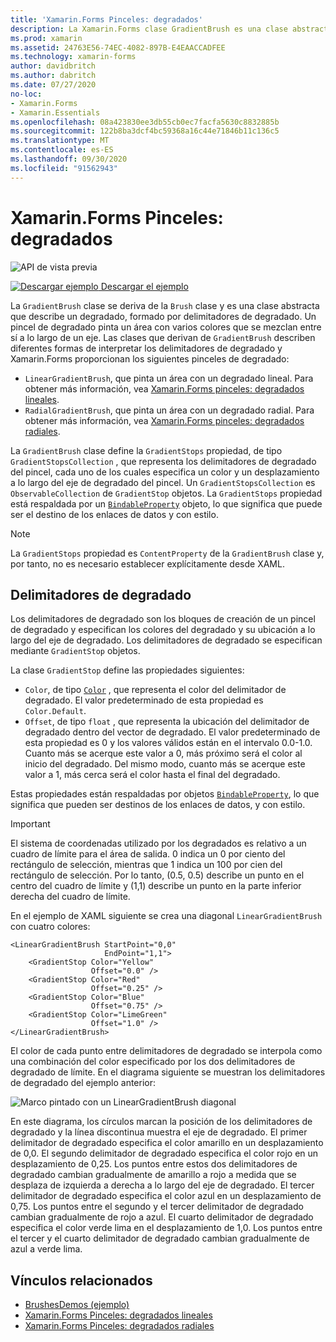 ```yaml
---
title: 'Xamarin.Forms Pinceles: degradados'
description: La Xamarin.Forms clase GradientBrush es una clase abstracta que describe un degradado, formado por delimitadores de degradado.
ms.prod: xamarin
ms.assetid: 24763E56-74EC-4082-897B-E4EAACCADFEE
ms.technology: xamarin-forms
author: davidbritch
ms.author: dabritch
ms.date: 07/27/2020
no-loc:
- Xamarin.Forms
- Xamarin.Essentials
ms.openlocfilehash: 08a423830ee3db55cb0ec7facfa5630c8832885b
ms.sourcegitcommit: 122b8ba3dcf4bc59368a16c44e71846b11c136c5
ms.translationtype: MT
ms.contentlocale: es-ES
ms.lasthandoff: 09/30/2020
ms.locfileid: "91562943"
---
```

# <a name="no-locxamarinforms-brushes-gradients"></a>Xamarin.Forms Pinceles: degradados

![API de vista previa](~/media/shared/preview.png "Esta API se encuentra en versión preliminar.")

[![Descargar ejemplo](~/media/shared/download.png) Descargar el ejemplo](https://docs.microsoft.com/samples/xamarin/xamarin-forms-samples/userinterface-brushdemos/)

La `GradientBrush` clase se deriva de la `Brush` clase y es una clase abstracta que describe un degradado, formado por delimitadores de degradado. Un pincel de degradado pinta un área con varios colores que se mezclan entre sí a lo largo de un eje. Las clases que derivan de `GradientBrush` describen diferentes formas de interpretar los delimitadores de degradado y Xamarin.Forms proporcionan los siguientes pinceles de degradado:

- `LinearGradientBrush`, que pinta un área con un degradado lineal. Para obtener más información, vea [ Xamarin.Forms pinceles: degradados lineales](lineargradient.md).
- `RadialGradientBrush`, que pinta un área con un degradado radial. Para obtener más información, vea [ Xamarin.Forms pinceles: degradados radiales](radialgradient.md).

La `GradientBrush` clase define la `GradientStops` propiedad, de tipo `GradientStopsCollection` , que representa los delimitadores de degradado del pincel, cada uno de los cuales especifica un color y un desplazamiento a lo largo del eje de degradado del pincel. Un `GradientStopsCollection` es `ObservableCollection` de `GradientStop` objetos. La `GradientStops` propiedad está respaldada por un [`BindableProperty`](xref:Xamarin.Forms.BindableProperty) objeto, lo que significa que puede ser el destino de los enlaces de datos y con estilo.

> [!NOTE]
> La `GradientStops` propiedad es `ContentProperty` de la `GradientBrush` clase y, por tanto, no es necesario establecer explícitamente desde XAML.

## <a name="gradient-stops"></a>Delimitadores de degradado

Los delimitadores de degradado son los bloques de creación de un pincel de degradado y especifican los colores del degradado y su ubicación a lo largo del eje de degradado. Los delimitadores de degradado se especifican mediante `GradientStop` objetos.

La clase `GradientStop` define las propiedades siguientes:

- `Color`, de tipo [`Color`](xref:Xamarin.Forms.Color) , que representa el color del delimitador de degradado. El valor predeterminado de esta propiedad es `Color.Default`.
- `Offset`, de tipo `float` , que representa la ubicación del delimitador de degradado dentro del vector de degradado. El valor predeterminado de esta propiedad es 0 y los valores válidos están en el intervalo 0.0-1.0. Cuanto más se acerque este valor a 0, más próximo será el color al inicio del degradado. Del mismo modo, cuanto más se acerque este valor a 1, más cerca será el color hasta el final del degradado.

Estas propiedades están respaldadas por objetos [`BindableProperty`](xref:Xamarin.Forms.BindableProperty), lo que significa que pueden ser destinos de los enlaces de datos, y con estilo.

> [!IMPORTANT]
> El sistema de coordenadas utilizado por los degradados es relativo a un cuadro de límite para el área de salida. 0 indica un 0 por ciento del rectángulo de selección, mientras que 1 indica un 100 por cien del rectángulo de selección. Por lo tanto, (0.5, 0.5) describe un punto en el centro del cuadro de límite y (1,1) describe un punto en la parte inferior derecha del cuadro de límite.

En el ejemplo de XAML siguiente se crea una diagonal `LinearGradientBrush` con cuatro colores:

```xaml
<LinearGradientBrush StartPoint="0,0"
                     EndPoint="1,1">
    <GradientStop Color="Yellow"
                  Offset="0.0" />
    <GradientStop Color="Red"
                  Offset="0.25" />
    <GradientStop Color="Blue"
                  Offset="0.75" />             
    <GradientStop Color="LimeGreen"
                  Offset="1.0" />
</LinearGradientBrush>                                                       
```

El color de cada punto entre delimitadores de degradado se interpola como una combinación del color especificado por los dos delimitadores de degradado de límite. En el diagrama siguiente se muestran los delimitadores de degradado del ejemplo anterior:

![Marco pintado con un LinearGradientBrush diagonal](gradient-images/gradient-stops.png)

En este diagrama, los círculos marcan la posición de los delimitadores de degradado y la línea discontinua muestra el eje de degradado. El primer delimitador de degradado especifica el color amarillo en un desplazamiento de 0,0. El segundo delimitador de degradado especifica el color rojo en un desplazamiento de 0,25. Los puntos entre estos dos delimitadores de degradado cambian gradualmente de amarillo a rojo a medida que se desplaza de izquierda a derecha a lo largo del eje de degradado. El tercer delimitador de degradado especifica el color azul en un desplazamiento de 0,75. Los puntos entre el segundo y el tercer delimitador de degradado cambian gradualmente de rojo a azul. El cuarto delimitador de degradado especifica el color verde lima en el desplazamiento de 1,0. Los puntos entre el tercer y el cuarto delimitador de degradado cambian gradualmente de azul a verde lima.

## <a name="related-links"></a>Vínculos relacionados

- [BrushesDemos (ejemplo)](/samples/xamarin/xamarin-forms-samples/userinterface-brushdemos/)
- [Xamarin.Forms Pinceles: degradados lineales](lineargradient.md)
- [Xamarin.Forms Pinceles: degradados radiales](radialgradient.md)